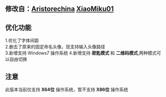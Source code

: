 修改自：[Aristorechina](https://github.com/aristorechina/NFT_auto)   [XiaoMiku01](https://github.com/XiaoMiku01/custom_bilibili_nft)
---
## 优化功能
1.优化了字体间距  
2.删去了原来的固定命名头像，现支持输入头像路径    
3.新增支持 Windows7 操作系统
4.新增支持 **密匙模式** 和 **二维码模式**,两种模式可以自由切换

## 注意
此版本当前仅支持 **X64位** 操作系统，暂不支持 **X86位** 操作系统
